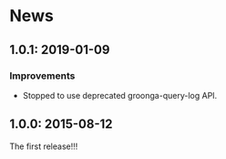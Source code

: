# News

## 1.0.1: 2019-01-09

### Improvements

  * Stopped to use deprecated groonga-query-log API.

## 1.0.0: 2015-08-12

The first release!!!
